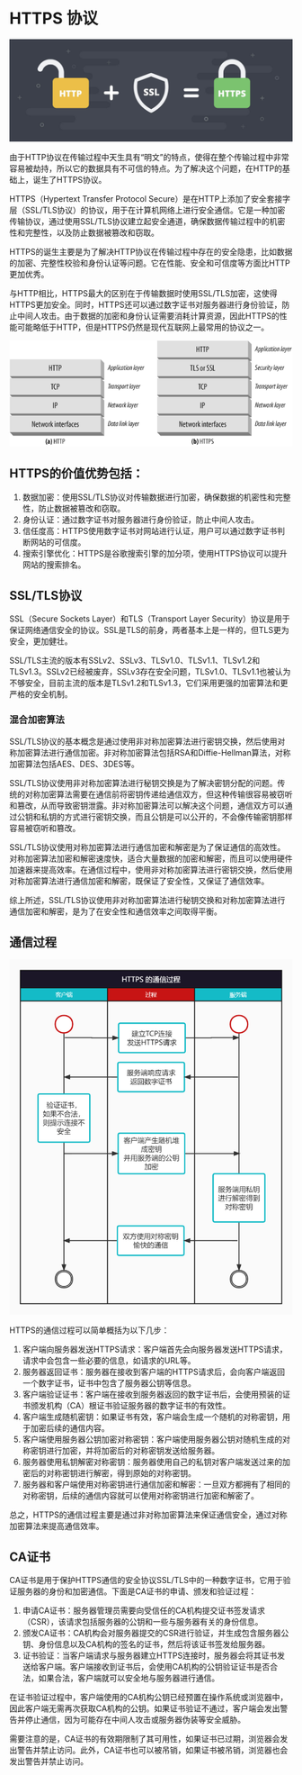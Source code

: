 # HTTPS 协议

![http_to_https](../images/http_to_https.jpeg)

由于HTTP协议在传输过程中天生具有“明文”的特点，使得在整个传输过程中非常容易被劫持，所以它的数据具有不可信的特点。为了解决这个问题，在HTTP的基础上，诞生了HTTPS协议。

HTTPS（Hypertext Transfer Protocol Secure）是在HTTP上添加了安全套接字层（SSL/TLS协议）的协议，用于在计算机网络上进行安全通信。它是一种加密传输协议，通过使用SSL/TLS协议建立起安全通道，确保数据传输过程中的机密性和完整性，以及防止数据被篡改和窃取。

HTTPS的诞生主要是为了解决HTTP协议在传输过程中存在的安全隐患，比如数据的加密、完整性校验和身份认证等问题。它在性能、安全和可信度等方面比HTTP更加优秀。

与HTTP相比，HTTPS最大的区别在于传输数据时使用SSL/TLS加密，这使得HTTPS更加安全。同时，HTTPS还可以通过数字证书对服务器进行身份验证，防止中间人攻击。由于数据的加密和身份认证需要消耗计算资源，因此HTTPS的性能可能略低于HTTP，但是HTTPS仍然是现代互联网上最常用的协议之一。

![http-tls-layer](../images/http-tls-layer.png)

## HTTPS的价值优势包括：
1. 数据加密：使用SSL/TLS协议对传输数据进行加密，确保数据的机密性和完整性，防止数据被篡改和窃取。
2. 身份认证：通过数字证书对服务器进行身份验证，防止中间人攻击。
3. 信任度高：HTTPS使用数字证书对网站进行认证，用户可以通过数字证书判断网站的可信度。
4. 搜索引擎优化：HTTPS是谷歌搜索引擎的加分项，使用HTTPS协议可以提升网站的搜索排名。

## SSL/TLS协议

SSL（Secure Sockets Layer）和TLS（Transport Layer Security）协议是用于保证网络通信安全的协议。SSL是TLS的前身，两者基本上是一样的，但TLS更为安全，更加健壮。

SSL/TLS主流的版本有SSLv2、SSLv3、TLSv1.0、TLSv1.1、TLSv1.2和TLSv1.3。SSLv2已经被废弃，SSLv3存在安全问题，TLSv1.0、TLSv1.1也被认为不够安全，目前主流的版本是TLSv1.2和TLSv1.3，它们采用更强的加密算法和更严格的安全机制。

### 混合加密算法

SSL/TLS协议的基本概念是通过使用非对称加密算法进行密钥交换，然后使用对称加密算法进行通信加密。非对称加密算法包括RSA和Diffie-Hellman算法，对称加密算法包括AES、DES、3DES等。

SSL/TLS协议使用非对称加密算法进行秘钥交换是为了解决密钥分配的问题。传统的对称加密算法需要在通信前将密钥传递给通信双方，但这种传输很容易被窃听和篡改，从而导致密钥泄露。非对称加密算法可以解决这个问题，通信双方可以通过公钥和私钥的方式进行密钥交换，而且公钥是可以公开的，不会像传输密钥那样容易被窃听和篡改。

SSL/TLS协议使用对称加密算法进行通信加密和解密是为了保证通信的高效性。对称加密算法加密和解密速度快，适合大量数据的加密和解密，而且可以使用硬件加速器来提高效率。在通信过程中，使用非对称加密算法进行密钥交换，然后使用对称加密算法进行通信加密和解密，既保证了安全性，又保证了通信效率。

综上所述，SSL/TLS协议使用非对称加密算法进行秘钥交换和对称加密算法进行通信加密和解密，是为了在安全性和通信效率之间取得平衡。

## 通信过程

![https-communication](../images/https-communication.jpeg)

HTTPS的通信过程可以简单概括为以下几步：
1. 客户端向服务器发送HTTPS请求：客户端首先会向服务器发送HTTPS请求，请求中会包含一些必要的信息，如请求的URL等。
2. 服务器返回证书：服务器在接收到客户端的HTTPS请求后，会向客户端返回一个数字证书，证书中包含了服务器公钥等信息。
3. 客户端验证证书：客户端在接收到服务器返回的数字证书后，会使用预装的证书颁发机构（CA）根证书验证服务器的数字证书的有效性。
4. 客户端生成随机密钥：如果证书有效，客户端会生成一个随机的对称密钥，用于加密后续的通信内容。
5. 客户端使用服务器公钥加密对称密钥：客户端使用服务器公钥对随机生成的对称密钥进行加密，并将加密后的对称密钥发送给服务器。
5. 服务器使用私钥解密对称密钥：服务器使用自己的私钥对客户端发送过来的加密后的对称密钥进行解密，得到原始的对称密钥。
6. 服务器和客户端使用对称密钥进行通信加密和解密：一旦双方都拥有了相同的对称密钥，后续的通信内容就可以使用对称密钥进行加密和解密了。

总之，HTTPS的通信过程主要是通过非对称加密算法来保证通信安全，通过对称加密算法来提高通信效率。

## CA证书

CA证书是用于保护HTTPS通信的安全协议SSL/TLS中的一种数字证书，它用于验证服务器的身份和加密通信。下面是CA证书的申请、颁发和验证过程：

1. 申请CA证书：服务器管理员需要向受信任的CA机构提交证书签发请求（CSR），该请求包括服务器的公钥和一些与服务器有关的身份信息。
2. 颁发CA证书：CA机构会对服务器提交的CSR进行验证，并生成包含服务器公钥、身份信息以及CA机构的签名的证书，然后将该证书签发给服务器。
3. 证书验证：当客户端请求与服务器建立HTTPS连接时，服务器会将其证书发送给客户端。客户端接收到证书后，会使用CA机构的公钥验证证书是否合法，如果合法，客户端就可以安全地与服务器进行通信。

在证书验证过程中，客户端使用的CA机构公钥已经预置在操作系统或浏览器中，因此客户端无需再次获取CA机构的公钥。如果证书验证不通过，客户端会发出警告并停止通信，因为可能存在中间人攻击或服务器伪装等安全威胁。

需要注意的是，CA证书的有效期限制了其可用性，如果证书已过期，浏览器会发出警告并禁止访问。此外，CA证书也可以被吊销，如果证书被吊销，浏览器也会发出警告并禁止访问。